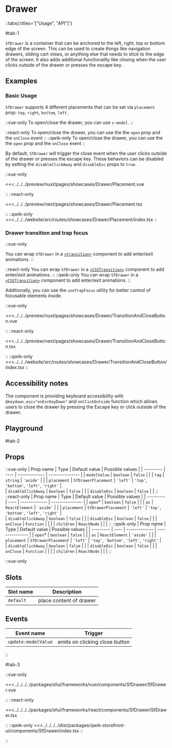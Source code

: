 # Drawer

::tabs{:titles='["Usage", "API"]'}

#tab-1

`SfDrawer` is a container that can be anchored to the left, right, top or bottom edge of the screen. This can be used to create things like navigation drawers, sliding cart views, or anything else that needs to stick to the edge of the screen. It also adds additional functionality like closing when the user clicks outside of the drawer or presses the escape key.

## Examples

### Basic Usage

`SfDrawer` supports 4 different placements that can be set via `placement` prop: `top`, `right`, `bottom`, `left`.

::vue-only
To open/close the drawer, you can use `v-model`.
::

::react-only
To open/close the drawer, you can use the the `open` prop and the `onClose` event
::
::qwik-only
To open/close the drawer, you can use the the `open` prop and the `onClose` event
::

By default, `SfDrawer` will trigger the close event when the user clicks outside of the drawer or presses the escape key. These behaviors can be disabled by setting the `disableClickAway` and `disableEsc` props to `true`.

<Showcase showcase-name="Drawer/Placement" style="min-height:400px">

::vue-only

<<<../../../preview/nuxt/pages/showcases/Drawer/Placement.vue

::
::react-only

<<<../../../preview/next/pages/showcases/Drawer/Placement.tsx

::
::qwik-only
<<<../../../website/src/routes/showcases/Drawer/Placement/index.tsx
::

</Showcase>

### Drawer transition and trap focus

::vue-only

You can wrap `SfDrawer` in a [`<transition>`](https://vuejs.org/guide/built-ins/transition.html#the-transition-component) component to add enter/exit animations.
::

::react-only
You can wrap `SfDrawer` in a [`<CSSTransition>`](https://reactcommunity.org/react-transition-group/css-transition) component to add enter/exit animations.
::
::qwik-only
You can wrap `SfDrawer` in a [`<CSSTransition>`](https://reactcommunity.org/react-transition-group/css-transition) component to add enter/exit animations.
::

Additionally, you can use the `useTrapFocus` utility for better control of focusable elements inside.

<Showcase showcase-name="Drawer/TransitionAndCloseButton" style="min-height: 400px;" no-scale>

::vue-only

<<<../../../preview/nuxt/pages/showcases/Drawer/TransitionAndCloseButton.vue

::
::react-only

<<<../../../preview/next/pages/showcases/Drawer/TransitionAndCloseButton.tsx

::
::qwik-only
<<<../../../website/src/routes/showcases/Drawer/TransitionAndCloseButton/index.tsx
::
</Showcase>

## Accessibility notes

The component is providing keyboard accessibility with `@keydown.esc="onEscKeyDown"` and `onClickOutside` function which allows users to close the drawer by pressing the Escape key or click outside of the drawer.

## Playground

<Generate style="height: 600px"/>

#tab-2

## Props

::vue-only
| Prop name | Type | Default value | Possible values |
| --------- | ---- | ------------- | --------------- |
| `modelValue` | `boolean` | `false` | |
| `tag` | `string` | `'aside'` | |
| `placement` | `SfDrawerPlacement` | `'left'` | `'top'`, `'bottom'`, `'left'`, `'right'` |  
| `disableClickAway` | `boolean` | `false` | |
| `disableEsc` | `boolean` | `false` | |
::
::react-only
| Prop name | Type | Default value | Possible values |
| --------- | ---- | ------------- | --------------- |
| `open`\* | `boolean` | `false` | |
| `as` | `ReactElement` | `'aside'` | |
| `placement` | `SfDrawerPlacement` | `'left'` | `'top'`, `'bottom'`, `'left'`, `'right'` |  
| `disableClickAway` | `boolean` | `false` | |
| `disableEsc` | `boolean` | `false` | |
| `onClose` | `Function` | | |
| `children` | `ReactNode` | | |
::
::qwik-only
| Prop name | Type | Default value | Possible values |
| --------- | ---- | ------------- | --------------- |
| `open`\* | `boolean` | `false` | |
| `as` | `ReactElement` | `'aside'` | |
| `placement` | `SfDrawerPlacement` | `'left'` | `'top'`, `'bottom'`, `'left'`, `'right'` |  
| `disableClickAway` | `boolean` | `false` | |
| `disableEsc` | `boolean` | `false` | |
| `onClose` | `Function` | | |
| `children` | `ReactNode` | | |
::

::vue-only

## Slots

| Slot name | Description             |
| --------- | ----------------------- |
| `default` | place content of drawer |

## Events

| Event name          | Trigger                        |
| ------------------- | ------------------------------ |
| `update:modelValue` | emits on clicking close button |

::

#tab-3

::vue-only

<<<../../../../packages/sfui/frameworks/vue/components/SfDrawer/SfDrawer.vue

::
::react-only

<<<../../../../packages/sfui/frameworks/react/components/SfDrawer/SfDrawer.tsx

::
::qwik-only
<<<../../../../dist/packages/qwik-storefront-ui/components/SfDrawer/index.tsx
::

::
